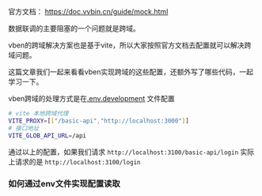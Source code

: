 官方文档： https://doc.vvbin.cn/guide/mock.html

数据联调的主要阻塞的一个问题就是跨域。

vben的跨域解决方案也是基于vite，所以大家按照官方文档去配置就可以解决跨域问题。

这篇文章我们一起来看看vben实现跨域的这些配置，还额外写了哪些代码，一起学习一下。

vben跨域的处理方式是在[.env.development](https://github.com/vbenjs/vue-vben-admin/tree/main/.env.development) 文件配置

```BASH
# vite 本地跨域代理
VITE_PROXY=[["/basic-api","http://localhost:3000"]]
# 接口地址
VITE_GLOB_API_URL=/api
```

通过以上的配置，如果我们请求 `http://localhost:3100/basic-api/login` 实际上请求的是 `http://localhost:3100/login`


### 如何通过env文件实现配置读取
